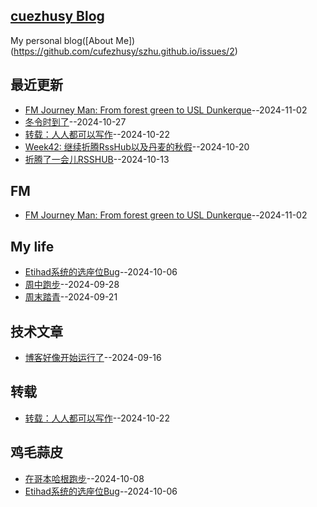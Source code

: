 ## [cuezhusy Blog](https://szhu.github.io/)
My personal blog([About Me])(https://github.com/cufezhusy/szhu.github.io/issues/2)

## 最近更新
- [FM Journey Man: From forest green to USL Dunkerque](https://github.com/cufezhusy/cufezhusy.github.io/issues/12)--2024-11-02
- [冬令时到了](https://github.com/cufezhusy/cufezhusy.github.io/issues/11)--2024-10-27
- [转载：人人都可以写作](https://github.com/cufezhusy/cufezhusy.github.io/issues/10)--2024-10-22
- [Week42: 继续折腾RssHub以及丹麦的秋假](https://github.com/cufezhusy/cufezhusy.github.io/issues/9)--2024-10-20
- [折腾了一会儿RSSHUB](https://github.com/cufezhusy/cufezhusy.github.io/issues/8)--2024-10-13
## FM
- [FM Journey Man: From forest green to USL Dunkerque](https://github.com/cufezhusy/cufezhusy.github.io/issues/12)--2024-11-02
## My life
- [Etihad系统的选座位Bug](https://github.com/cufezhusy/cufezhusy.github.io/issues/6)--2024-10-06
- [周中跑步](https://github.com/cufezhusy/cufezhusy.github.io/issues/5)--2024-09-28
- [周末踏青](https://github.com/cufezhusy/cufezhusy.github.io/issues/4)--2024-09-21
## 技术文章
- [博客好像开始运行了](https://github.com/cufezhusy/cufezhusy.github.io/issues/3)--2024-09-16
## 转载
- [转载：人人都可以写作](https://github.com/cufezhusy/cufezhusy.github.io/issues/10)--2024-10-22
## 鸡毛蒜皮
- [在哥本哈根跑步](https://github.com/cufezhusy/cufezhusy.github.io/issues/7)--2024-10-08
- [Etihad系统的选座位Bug](https://github.com/cufezhusy/cufezhusy.github.io/issues/6)--2024-10-06
